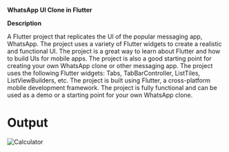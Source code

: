 **WhatsApp UI Clone in Flutter**

  **Description**

A Flutter project that replicates the UI of the popular messaging app, WhatsApp.
The project uses a variety of Flutter widgets to create a realistic and functional UI.
The project is a great way to learn about Flutter and how to build UIs for mobile apps.
The project is also a good starting point for creating your own WhatsApp clone or other messaging app.
The project uses the following Flutter widgets: Tabs, TabBarController, ListTiles, ListViewBuilders, etc.
The project is built using Flutter, a cross-platform mobile development framework.
The project is fully functional and can be used as a demo or a starting point for your own WhatsApp clone.

# Output

![Calculator](https://github.com/Usama-Qasit/whatsapp-ui/assets/139715946/ac436704-b973-40fa-9665-aff809381ceb)
